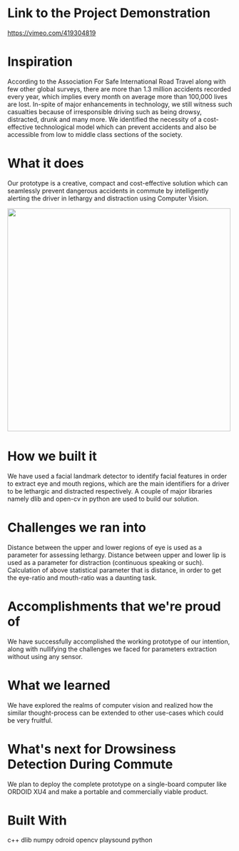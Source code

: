 # Link to the Project Demonstration
https://vimeo.com/419304819

# Inspiration
According to the Association For Safe International Road Travel along with few other global surveys, there are more than 1.3 million accidents recorded every year, which implies every month on average more than 100,000 lives are lost. In-spite of major enhancements in technology, we still witness such casualties because of irresponsible driving such as being drowsy, distracted, drunk and many more. We identified the necessity of a cost-effective technological model which can prevent accidents and also be accessible from low to middle class sections of the society.

# What it does
Our prototype is a creative, compact and cost-effective solution which can seamlessly prevent dangerous accidents in commute by intelligently alerting the driver in lethargy and distraction using Computer Vision.

<img src="https://imgur.com/bzGNlQg.jpg" width="500" />

# How we built it
We have used a facial landmark detector to identify facial features in order to extract eye and mouth regions, which are the main identifiers for a driver to be lethargic and distracted respectively. A couple of major libraries namely dlib and open-cv in python are used to build our solution.

# Challenges we ran into
Distance between the upper and lower regions of eye is used as a parameter for assessing lethargy. Distance between upper and lower lip is used as a parameter for distraction (continuous speaking or such). Calculation of above statistical parameter that is distance, in order to get the eye-ratio and mouth-ratio was a daunting task.

# Accomplishments that we're proud of
We have successfully accomplished the working prototype of our intention, along with nullifying the challenges we faced for parameters extraction without using any sensor.

# What we learned
We have explored the realms of computer vision and realized how the similar thought-process can be extended to other use-cases which could be very fruitful.

# What's next for Drowsiness Detection During Commute
We plan to deploy the complete prototype on a single-board computer like ORDOID XU4 and make a portable and commercially viable product.

# Built With
c++
dlib
numpy
odroid
opencv
playsound
python
